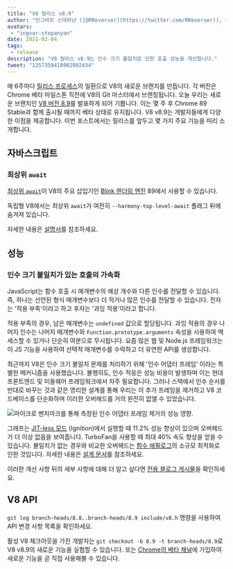 ```yaml
---
title: "V8 릴리스 v8.9"
author: "인그바르 스테파냔 ([@RReverser](https://twitter.com/RReverser)), 대기 중인 호출"
avatars: 
 - "ingvar-stepanyan"
date: 2021-02-04
tags: 
 - release
description: "V8 릴리스 v8.9는 인수 크기 불일치로 인한 호출 성능을 개선합니다."
tweet: "1357358418902802434"
---
```

매 6주마다 [릴리스 프로세스](https://v8.dev/docs/release-process)의 일환으로 V8의 새로운 브랜치를 만듭니다. 각 버전은 Chrome 베타 마일스톤 직전에 V8의 Git 마스터에서 브랜칭됩니다. 오늘 우리는 새로운 브랜치인 [V8 버전 8.9](https://chromium.googlesource.com/v8/v8.git/+log/branch-heads/8.9)를 발표하게 되어 기쁩니다. 이는 몇 주 후 Chrome 89 Stable과 함께 출시될 때까지 베타 상태로 유지됩니다. V8 v8.9는 개발자들에게 다양한 이점을 제공합니다. 이번 포스트에서는 릴리스를 앞두고 몇 가지 주요 기능을 미리 소개합니다.

<!--truncate-->
## 자바스크립트

### 최상위 `await`

[최상위 `await`](https://v8.dev/features/top-level-await)이 V8의 주요 삽입기인 [Blink 렌더링 엔진](https://www.chromium.org/blink) 89에서 사용할 수 있습니다.

독립형 V8에서는 최상위 `await`가 여전히 `--harmony-top-level-await` 플래그 뒤에 숨겨져 있습니다.

자세한 내용은 [설명서](https://v8.dev/features/top-level-await)를 참조하세요.

## 성능

### 인수 크기 불일치가 있는 호출의 가속화

JavaScript는 함수 호출 시 매개변수의 예상 개수와 다른 인수를 전달할 수 있습니다. 즉, 하나는 선언된 형식 매개변수보다 더 적거나 많은 인수를 전달할 수 있습니다. 전자는 '적용 부족'이라고 하고 후자는 '과잉 적용'이라고 합니다.

적용 부족의 경우, 남은 매개변수는 `undefined` 값으로 할당됩니다. 과잉 적용의 경우 나머지 인수는 나머지 매개변수와 `Function.prototype.arguments` 속성을 사용하여 액세스할 수 있거나 단순히 여분으로 무시됩니다. 요즘 많은 웹 및 Node.js 프레임워크는 이 JS 기능을 사용하여 선택적 매개변수를 수락하고 더 유연한 API를 생성합니다.

최근까지 V8은 인수 크기 불일치 문제를 처리하기 위해 '인수 어댑터 프레임' 이라는 특별한 메커니즘을 사용했습니다. 불행히도, 인수 적응은 성능 비용이 발생하며 이는 현대 프론트엔드 및 미들웨어 프레임워크에서 자주 필요합니다. 그러나 스택에서 인수 순서를 반대로 바꾸는 것과 같은 영리한 설계를 통해 우리는 이 추가 프레임을 제거하고 V8 코드베이스를 단순화하며 이러한 오버헤드를 거의 완전히 없앨 수 있었습니다.

![마이크로 벤치마크를 통해 측정된 인수 어댑터 프레임 제거의 성능 영향.](/_img/v8-release-89/perf.svg)

그래프는 [JIT-less 모드](https://v8.dev/blog/jitless) (Ignition)에서 실행할 때 11.2% 성능 향상이 있으며 오버헤드가 더 이상 없음을 보여줍니다. TurboFan을 사용할 때 최대 40% 속도 향상을 얻을 수 있습니다. 불일치가 없는 경우와 비교한 오버헤드는 [함수 에필로그](https://source.chromium.org/chromium/chromium/src/+/master:v8/src/compiler/backend/x64/code-generator-x64.cc;l=4905;drc=5056f555010448570f7722708aafa4e55e1ad052)의 소규모 최적화로 인한 것입니다. 자세한 내용은 [설계 문서](https://docs.google.com/document/d/15SQV4xOhD3K0omGJKM-Nn8QEaskH7Ir1VYJb9_5SjuM/edit)를 참조하세요.

이러한 개선 사항 뒤의 세부 사항에 대해 더 알고 싶다면 [전용 블로그 게시물](https://v8.dev/blog/adaptor-frame)을 확인하세요.

## V8 API

`git log branch-heads/8.8..branch-heads/8.9 include/v8.h` 명령을 사용하여 API 변경 사항 목록을 확인하세요.

활성 V8 체크아웃을 가진 개발자는 `git checkout -b 8.9 -t branch-heads/8.9`로 V8 v8.9의 새로운 기능을 실험할 수 있습니다. 또는 [Chrome의 베타 채널](https://www.google.com/chrome/browser/beta.html)에 가입하여 새로운 기능을 곧 직접 사용해볼 수 있습니다.
